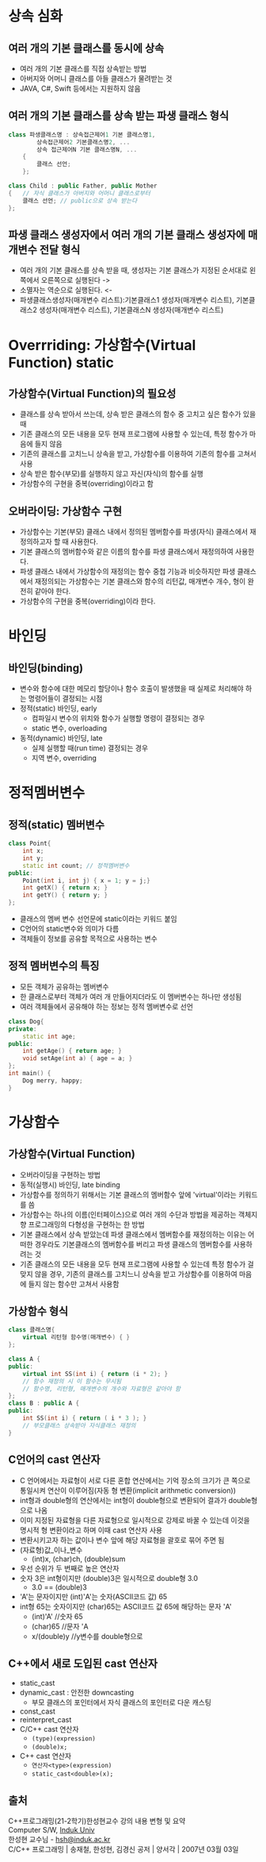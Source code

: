 # 상속 심화

## 여러 개의 기본 클래스를 동시에 상속

- 여러 개의 기본 클래스를 직접 상속받는 방법
- 아버지와 어머니 클래스를 아들 클래스가 물려받는 것
- JAVA, C#, Swift 등에서는 지원하지 않음

## 여러 개의 기본 클래스를 상속 받는 파생 클래스 형식

```cpp
class 파생클래스명 : 상속접근제어1 기본 클래스명1,
        상속접근제어2 기본클래스명2, ...
        상속 접근제어N 기본 클래스명N, ...
    {
        클래스 선언;
    };
```

```cpp
class Child : public Father, public Mother
{   // 자식 클래스가 아버지와 어머니 클래스로부터
    클래스 선언; // public으로 상속 받는다
};
```

## 파생 클래스 생성자에서 여러 개의 기본 클래스 생성자에 매개변수 전달 형식

- 여러 개의 기본 클래스를 상속 받을 때, 생성자는 기본 클래스가 지정된 순서대로 왼쪽에서 오른쪽으로 실행된다 ->
- 소멸자는 역순으로 실행된다. <-
- 파생클래스생성자(매개변수 리스트):기본클래스1 생성자(매개변수 리스트),
                                기본클래스2 생성자(매개변수 리스트),
                                기본클래스N 생성자(매개변수 리스트)

# Overrriding: 가상함수(Virtual Function) static

## 가상함수(Virtual Function)의 필요성

- 클래스를 상속 받아서 쓰는데, 상속 받은 클래스의 함수 중 고치고 싶은 함수가 있을 때
- 기존 클래스의 모든 내용을 모두 현재 프로그램에 사용할 수 있는데, 특정 함수가 마음에 들지 않음
- 기존의 클래스를 고치느니 상속을 받고, 가상함수를 이용하여 기존의 함수를 고쳐서 사용
- 상속 받은 함수(부모)를 실행하지 않고 자신(자식)의 함수를 실행
- 가상함수의 구현을 중복(overriding)이라고 함

## 오버라이딩: 가상함수 구현

- 가상함수는 기본(부모) 클래스 내에서 정의된 멤버함수를 파생(자식) 클래스에서 재정의하고자 할 때 사용한다.
- 기본 클래스의 멤버함수와 같은 이름의 함수를 파생 클래스에서 재정의하여 사용한다.
- 파생 클래스 내에서 가상함수의 재정의는 함수 중첩 기능과 비슷하지만 파생 클래스에서 재정의되는 가상함수는 기본 클래스와 함수의 리턴값, 매개변수 개수, 형이 완전히 같아야 한다.
- 가상함수의 구현을 중복(overriding)이라 한다.

# 바인딩

## 바인딩(binding)

- 변수와 함수에 대한 메모리 할당이나 함수 호출이 발생했을 때 실제로 처리해야 하는 명령어들이 결정되는 시점
- 정적(static) 바인딩, early
  - 컴파일시 변수의 위치와 함수가 실행할 명령이 결정되는 경우
  - static 변수, overloading
- 동적(dynamic) 바인딩, late
  - 실제 실행할 때(run time) 결정되는 경우
  - 지역 변수, overriding

# 정적멤버변수

## 정적(static) 멤버변수

```cpp
class Point{
    int x;
    int y;
    static int count; // 정적멤버변수
public:
    Point(int i, int j) { x = 1; y = j;}
    int getX() { return x; }
    int getY() { return y; }
};
```

- 클래스의 멤버 변수 선언문에 static이라는 키워드 붙임
- C언어의 static변수와 의미가 다름
- 객체들이 정보를 공유할 목적으로 사용하는 변수

## 정적 멤버변수의 특징

- 모든 객체가 공유하는 멤버변수
- 한 클래스로부터 객체가 여러 개 만들어지더라도 이 멤버변수는 하나만 생성됨
- 여러 객체들에서 공유해야 하는 정보는 정적 멤버변수로 선언

```cpp
class Dog{
private:
    static int age;
public:
    int getAge() { return age; }
    void setAge(int a) { age = a; }
};
int main() {
    Dog merry, happy;
}
```

# 가상함수

## 가상함수(Virtual Function)

- 오버라이딩을 구현하는 방법
- 동적(실행시) 바인딩, late binding
- 가상함수를 정의하기 위해서는 기본 클래스의 멤버함수 앞에 'virtual'이라는 키워드를 씀
- 가상함수는 하나의 이름(인터페이스)으로 여러 개의 수단과 방법을 제공하는 객체지향 프로그래밍의 다형성을 구현하는 한 방법
- 기본 클래스에서 상속 받았는데 파생 클래스에서 멤버함수를 재정의하는 이유는 어떠한 경우라도 기본클래스의 멤버함수를 버리고 파생 클래스의 멤버함수를 사용하려는 것
- 기존 클래스의 모든 내용을 모두 현재 프로그램에 사용할 수 있는데 특정 함수가 걸맞지 않을 경우, 기존의 클래스를 고치느니 상속을 받고 가상함수를 이용하여 마음에 들지 않는 함수만 고쳐서 사용함

## 가상함수 형식

```cpp
class 클래스명{
    virtual 리턴형 함수명(매개변수) { }
};
```

```cpp
class A {
public:
    virtual int SS(int i) { return (i * 2); }
    // 함수 재정의 시 이 함수는 무시됨
    // 함수명, 리턴형, 매개변수의 개수와 자료형은 같아야 함
};
class B : public A {
public:
    int SS(int i) { return ( i * 3 ); }
    // 부모클래스 상속받아 자식클래스 재정의
}
```

## C언어의 cast 연산자

- C 언어에서는 자료형이 서로 다른 혼합 연산에서는 기억 장소의 크기가 큰 쪽으로 통일시켜 연산이 이루어짐(자동 형 변환(implicit arithmetic conversion))
- int형과 double형의 연산에서는 int형이 double형으로 변환되어 결과가 double형으로 나옴
- 이미 지정된 자료형을 다른 자료형으로 일시적으로 강제로 바꿀 수 있는데 이것을 명시적 형 변환이라고 하며 이때 cast 연산자 사용
- 변환시키고자 하는 값이나 변수 앞에 해당 자료형을 괄호로 묶어 주면 됨
- (자료형)값_이나_변수
  - (int)x, (char)ch, (double)sum
- 우선 순위가 두 번째로 높은 연산자
- 숫자 3은 int형이지만 (double)3은 일시적으로 double형 3.0
  - 3.0 == (double)3
- 'A'는 문자이지만 (int)'A'는 숫자(ASCII코드 값) 65
- int형 65는 숫자이지만 (char)65는 ASCII코드 값 65에 해당하는 문자 'A'
  - (int)'A' //숫자 65
  - (char)65 //문자 'A
  - x/(double)y //y변수를 double형으로

## C++에서 새로 도입된 cast 연산자

- static_cast
- dynamic_cast : 안전한 downcasting
  - 부모 클래스의 포인터에서 자식 클래스의 포인터로 다운 캐스팅
- const_cast
- reinterpret_cast
- C/C++ cast 연산자
  - ``` (type)(expression) ```
  - ``` (double)x; ```
- C++ cast 연산자
  - ``` 연산자<type>(expression) ```
  - ``` static_cast<double>(x); ```

## 출처

C++프로그래밍(21-2학기)한성현교수 강의 내용 변형 및 요약  
Computer S/W, [Induk Univ][googlelink]  
한성현 교수님 -  hsh@induk.ac.kr  
C/C++ 프로그래밍 | 송재철, 한성현, 김경신 공저 | 양서각 | 2007년 03월 03일

[id]: URL "Optional Title here"
[googlelink]: https://www.induk.ac.kr "Go google"